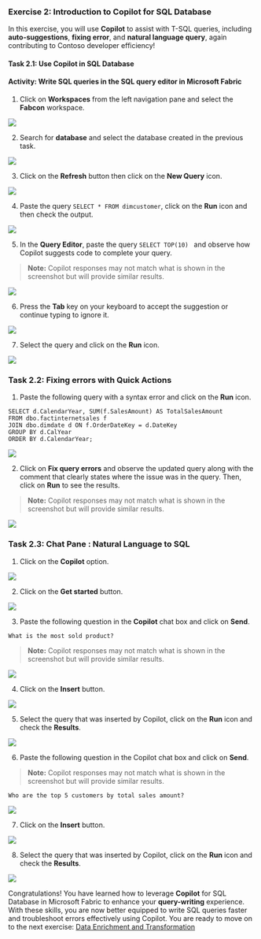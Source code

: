 ### Exercise 2: Introduction to Copilot for SQL Database

In this exercise, you will use **Copilot** to assist with T-SQL queries, including **auto-suggestions**, **fixing error**, and **natural language query**, again contributing to Contoso developer efficiency!

#### Task 2.1: Use Copilot in SQL Database

#### Activity: Write SQL queries in the SQL query editor in Microsoft Fabric

1. Click on **Workspaces** from the left navigation pane and select the **Fabcon** workspace.

![](../media/datapipeline1.png)

2. Search for **database** and select the database created in the previous task.

![](../media/database2.png)

3. Click on the **Refresh** button then click on the **New Query** icon.

![](../media/database3.png)

4. Paste the query ```SELECT * FROM dimcustomer```, click on the **Run** icon and then check the output.

![](../media/database4.png)

5. In the **Query Editor**, paste the query ```SELECT TOP(10) ``` and observe how Copilot suggests code to complete your query.

>**Note:** Copilot responses may not match what is shown in the screenshot but will provide similar results.

![](../media/database17.png)

6. Press the **Tab** key on your keyboard to accept the suggestion or continue typing to ignore it.

![](../media/database20.png)

7. Select the query and click on the **Run** icon.

![](../media/database19.png)


### Task 2.2: Fixing errors with Quick Actions

1. Paste the following query with a syntax error and click on the **Run** icon.

```
SELECT d.CalendarYear, SUM(f.SalesAmount) AS TotalSalesAmount
FROM dbo.factinternetsales f
JOIN dbo.dimdate d ON f.OrderDateKey = d.DateKey
GROUP BY d.CalYear
ORDER BY d.CalendarYear;

```
![](../media/database7.png)

2. Click on **Fix query errors** and observe the updated query along with the comment that clearly states where the issue was in the query. Then, click on **Run** to see the results.

>**Note:** Copilot responses may not match what is shown in the screenshot but will provide similar results.

![](../media/database8.png)

### Task 2.3: Chat Pane : Natural Language to SQL

1. Click on the **Copilot** option.

![](../media/database9.png)

2. Click on the **Get started** button.

![](../media/database10.png)

3. Paste the following question in the **Copilot** chat box and click on **Send**.

```
What is the most sold product?

```
>**Note:** Copilot responses may not match what is shown in the screenshot but will provide similar results.

![](../media/database11.png)

4. Click on the **Insert** button.

![](../media/database12.png)

5. Select the query that was inserted by Copilot, click on the **Run** icon and check the **Results**.

![](../media/database13.png)

6. Paste the following question in the Copilot chat box and click on **Send**.

>**Note:** Copilot responses may not match what is shown in the screenshot but will provide similar results.

```
Who are the top 5 customers by total sales amount?

```

![](../media/database14.png)

7. Click on the **Insert** button.

![](../media/database15.png)

8. Select the query that was inserted by Copilot, click on the **Run** icon and check the **Results**.

![](../media/database16.png)

Congratulations! You have learned how to leverage **Copilot** for SQL Database in Microsoft Fabric to enhance your **query-writing** experience. With these skills, you are now better equipped to write SQL queries faster and troubleshoot errors effectively using Copilot. You are ready to move on to the next exercise: [Data Enrichment and Transformation](https://github.com/microsoft/Azure-Analytics-and-AI-Engagement/blob/Fabric-SQL-Workshop/Workshop_Exercises/03%20-%20Data%20Enrichment.md)
